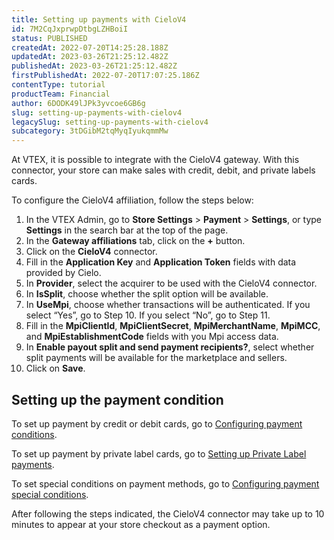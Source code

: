 ```yaml
---
title: Setting up payments with CieloV4
id: 7M2CqJxprwpDtbgLZHBoiI
status: PUBLISHED
createdAt: 2022-07-20T14:25:28.188Z
updatedAt: 2023-03-26T21:25:12.482Z
publishedAt: 2023-03-26T21:25:12.482Z
firstPublishedAt: 2022-07-20T17:07:25.186Z
contentType: tutorial
productTeam: Financial
author: 6DODK49lJPk3yvcoe6GB6g
slug: setting-up-payments-with-cielov4
legacySlug: setting-up-payments-with-cielov4
subcategory: 3tDGibM2tqMyqIyukqmmMw
---
```


At VTEX, it is possible to integrate with the CieloV4 gateway. With this connector, your store can make sales with credit, debit, and private labels cards. 

To configure the CieloV4 affiliation, follow the steps below:

1. In the VTEX Admin, go to **Store Settings** > **Payment** > **Settings**, or type **Settings** in the search bar at the top of the page.
2. In the __Gateway affiliations__ tab, click on the __+__ button.
3. Click on the __CieloV4__ connector.
4. Fill in the __Application Key__ and __Application Token__ fields with data provided by Cielo.
5. In __Provider__, select the acquirer to be used with the CieloV4 connector.
6. In __IsSplit__, choose whether the split option will be available.
7. In __UseMpi__, choose whether transactions will be authenticated. If you select “Yes”, go to Step 10. If you select “No”, go to Step 11.
8. Fill in the __MpiClientId__, __MpiClientSecret__, __MpiMerchantName__, __MpiMCC__, and __MpiEstablishmentCode__ fields with you Mpi access data.
9. In __Enable payout split and send payment recipients?__, select whether split payments will be available for the marketplace and sellers.
10. Click on __Save__.

## Setting up the payment condition

To set up payment by credit or debit cards, go to [Configuring payment conditions](https://help.vtex.com/en/tutorial/condicoes-de-pagamento#). 

To set up payment by private label cards, go to [Setting up Private Label payments](https://help.vtex.com/en/tutorial/configurar-pagamentos-com-cartoes-de-loja-bandeira-propria--428FgVdSGQUeAOoogkaIw4#).

To set special conditions on payment methods, go to [Configuring payment special conditions](https://help.vtex.com/en/tutorial/condiciones-especiales--tutorials_456#).

After following the steps indicated, the CieloV4 connector may take up to 10 minutes to appear at your store checkout as a payment option.

